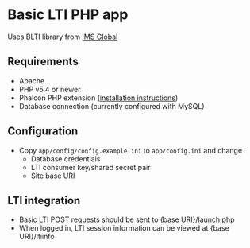 # Basic LTI PHP app
Uses BLTI library from [IMS Global](http://developers.imsglobal.org/phpcode.html)

## Requirements
- Apache
- PHP v5.4 or newer
- Phalcon PHP extension ([installation instructions](https://phalconphp.com/en/download))
- Database connection (currently configured with MySQL)

## Configuration
- Copy `app/config/config.example.ini` to `app/config.ini` and change
	- Database credentials
	- LTI consumer key/shared secret pair
	- Site base URI

## LTI integration
- Basic LTI POST requests should be sent to {base URI}/launch.php
- When logged in, LTI session information can be viewed at {base URI}/ltiinfo
